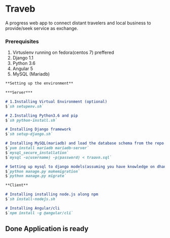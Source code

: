 # Traveb

A progress web app to connect distant travelers and local business to provide/seek service as exchange.

### Prerequisites
1. Virtuslenv running on fedora(centos 7) preffered
2. Django 1.1
3. Python 3.6
4. Angular 5
5. MySQL (Mariadb)

```markdown
**Setting up the environment**

***Server***

# 1.Installing Virtual Environment (optional)
$`sh setupenv.sh`

# 2.Installing Python3.6 and pip
$`sh python-install.sh`

# Installing Django framework
$`sh setup-django.sh`

# Installing MySQL(mariadb) and load the database schema from the repo
$`yum install mariadb mariadb-server`
$`mysql_secure_installation`
$`mysql -u(username) -p(password) < traavn.sql`

# Setting up mysql to django models(assuming you have knowledge on dhango manage functionalities)
$`python manage.py makemigration`
$`python manage.py migrate`

**Client**

# Installing installing node.js along npm
$`sh install-nodejs.sh`

# Installing Angular/cli
$`npm install -g @angular/cli`

```
## Done Application is ready
